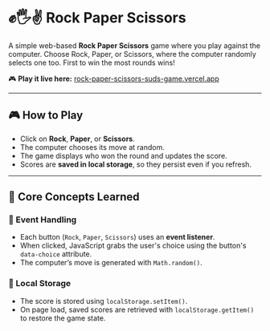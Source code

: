 # ✊🖐✌️ Rock Paper Scissors

A simple web-based **Rock Paper Scissors** game where you play against the computer. Choose Rock, Paper, or Scissors, where the computer randomly selects one too. First to win the most rounds wins!

🎮 **Play it live here:** [rock-paper-scissors-suds-game.vercel.app](https://rock-paper-scissors-suds-game.vercel.app)

---

## 🎮 How to Play
- Click on **Rock**, **Paper**, or **Scissors**.
- The computer chooses its move at random.
- The game displays who won the round and updates the score.
- Scores are **saved in local storage**, so they persist even if you refresh.

---

## 🧠 Core Concepts Learned 

### 📌 Event Handling
- Each button (`Rock`, `Paper`, `Scissors`) uses an **event listener**.
- When clicked, JavaScript grabs the user's choice using the button's `data-choice` attribute.
- The computer’s move is generated with `Math.random()`.

### 💾 Local Storage
- The score is stored using `localStorage.setItem()`.
- On page load, saved scores are retrieved with `localStorage.getItem()` to restore the game state.

